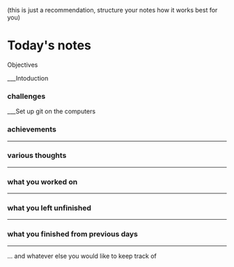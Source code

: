 (this is just a recommendation, structure your notes how it works best for you)

# Today's notes

Objectives

___Intoduction

###  challenges

___Set up git on the computers
   

###  achievements

___

###  various thoughts

___ 

###  what you worked on

___

###  what you left unfinished

___

###  what you finished from previous days

___

...  and whatever else you would like to keep track of
